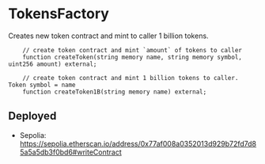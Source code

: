 # TokensFactory
Creates new token contract and mint to caller 1 billion tokens.

```Solidity
    // create token contract and mint `amount` of tokens to caller
    function createToken(string memory name, string memory symbol, uint256 amount) external;

    // create token contract and mint 1 billion tokens to caller. Token symbol = name
    function createToken1B(string memory name) external;
```

## Deployed
- Sepolia: https://sepolia.etherscan.io/address/0x77af008a0352013d929b72fd7d85a5a5db3f0bd6#writeContract
